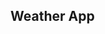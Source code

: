 ## Weather App

<!-- Build a command line tool for a simple e-commerce application.

### Usage

```
dart bin/main.dart
```

It should then proceed to give a list of prompts and their acceptable commands.

```
List of commands : 

(v) view items 
(a) add items 
(c) checkout 
(q) to exit 
```
The user will then proceed to enter the command specifying their selection.

> If the input is invalid, the user will recieve a prompt indicating so.

`The user can use the q command to pre-emptively quit the application`

### Sample Output

```
==========================     Shopping List     ==========================


List of commands : 

(v) view items 
(a) add items 
(c) checkout 
(q) to exit 

What do you want to do?: w
Invalid input 


List of commands : 

(v) view items 
(a) add items 
(c) checkout 
(q) to exit 

What do you want to do?: v

------
Cart is empty
------


List of commands : 

(v) view items 
(a) add items 
(c) checkout 
(q) to exit 

What do you want to do?: a

Available products:

(a) apples: $1.6
(b) bananas: $0.7
(c) courgettes: $1.0
(g) grapes: $2.0
(m) mushrooms: $0.8
(p) potatoes: $1.5

Your choice: p

------
1 x potatoes: $1.5
Total: $1.5
------


List of commands : 

(v) view items 
(a) add items 
(c) checkout 
(q) to exit 

What do you want to do?: c
Total: $1.5
Payment in cash: 2
Change :  $0.50

###########    Checking Out...    ###########
``` -->
